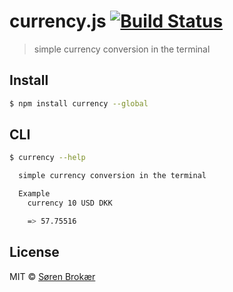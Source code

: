 # currency.js [![Build Status](http://img.shields.io/travis/srn/currency.js.svg?style=flat-square)](https://travis-ci.org/srn/currency.js)

>  simple currency conversion in the terminal

## Install

```sh
$ npm install currency --global
```

## CLI

```sh
$ currency --help

  simple currency conversion in the terminal

  Example
    currency 10 USD DKK

    => 57.75516
```

## License

MIT © [Søren Brokær](http://srn.io)
